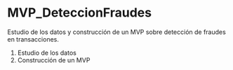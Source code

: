# MVP_DeteccionFraudes
Estudio de los datos y construcción de un MVP sobre detección de fraudes en transacciones.

1. Estudio de los datos
2. Construcción de un MVP
